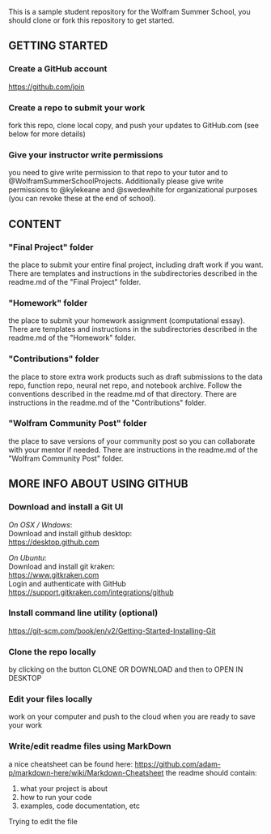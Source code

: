 This is a sample student repository for the Wolfram Summer School, you should clone or fork this repository to get started.

## GETTING STARTED

### Create a GitHub account
https://github.com/join

### Create a repo to submit your work
fork this repo, clone local copy, and push your updates to GitHub.com (see below for more details)

### Give your instructor write permissions
you need to give write permission to that repo to your tutor and to @WolframSummerSchoolProjects. Additionally please give write permissions to @kylekeane and @swedewhite for organizational purposes (you can revoke these at the end of school).

## CONTENT

### "Final Project" folder
the place to submit your entire final project, including draft work if you want. There are templates and instructions in the subdirectories described in the readme.md of the "Final Project" folder.

### "Homework" folder
the place to submit your homework assignment (computational essay). There are templates and instructions in the subdirectories described in the readme.md of the "Homework" folder.

### "Contributions" folder
the place to store extra work products such as draft submissions to the data repo, function repo, neural net repo, and notebook archive. Follow the conventions described in the readme.md of that directory. There are instructions in the readme.md of the "Contributions" folder.

### "Wolfram Community Post" folder
the place to save versions of your community post so you can collaborate with your mentor if needed. There are instructions in the readme.md of the "Wolfram Community Post" folder.

## MORE INFO ABOUT USING GITHUB

### Download and install a Git UI
*On OSX / Wndows*:  
Download and install github desktop:  
https://desktop.github.com  

*On Ubuntu*:  
Download and install git kraken:  
https://www.gitkraken.com  
Login and authenticate with GitHub  
https://support.gitkraken.com/integrations/github

### Install command line utility (optional)
https://git-scm.com/book/en/v2/Getting-Started-Installing-Git

### Clone the repo locally
by clicking on the button CLONE OR DOWNLOAD and then to OPEN IN DESKTOP

### Edit your files locally
work on your computer and push to the cloud when you are ready to save your work

### Write/edit readme files using MarkDown
a nice cheatsheet can be found here: https://github.com/adam-p/markdown-here/wiki/Markdown-Cheatsheet
the readme should contain:
1. what your project is about
2. how to run your code
3. examples, code documentation, etc


Trying to edit the file